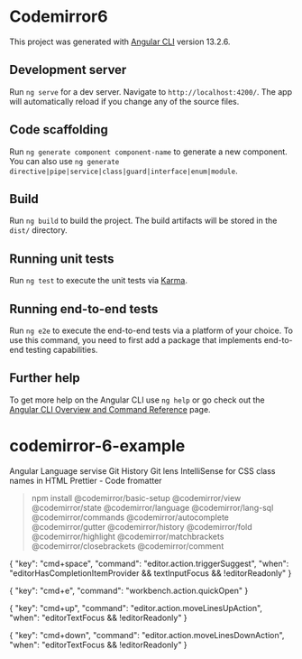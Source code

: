 # Codemirror6

This project was generated with [Angular CLI](https://github.com/angular/angular-cli) version 13.2.6.

## Development server

Run `ng serve` for a dev server. Navigate to `http://localhost:4200/`. The app will automatically reload if you change any of the source files.

## Code scaffolding

Run `ng generate component component-name` to generate a new component. You can also use `ng generate directive|pipe|service|class|guard|interface|enum|module`.

## Build

Run `ng build` to build the project. The build artifacts will be stored in the `dist/` directory.

## Running unit tests

Run `ng test` to execute the unit tests via [Karma](https://karma-runner.github.io).

## Running end-to-end tests

Run `ng e2e` to execute the end-to-end tests via a platform of your choice. To use this command, you need to first add a package that implements end-to-end testing capabilities.

## Further help

To get more help on the Angular CLI use `ng help` or go check out the [Angular CLI Overview and Command Reference](https://angular.io/cli) page.
# codemirror-6-example
Angular Language servise
Git History
Git lens
IntelliSense for CSS class names in HTML
Prettier - Code fromatter

>npm install @codemirror/basic-setup @codemirror/view @codemirror/state @codemirror/language @codemirror/lang-sql @codemirror/commands @codemirror/autocomplete @codemirror/gutter @codemirror/history @codemirror/fold @codemirror/highlight @codemirror/matchbrackets @codemirror/closebrackets @codemirror/comment

{
  "key": "cmd+space",
  "command": "editor.action.triggerSuggest",
  "when": "editorHasCompletionItemProvider && textInputFocus && !editorReadonly"
}

{
  "key": "cmd+e",
  "command": "workbench.action.quickOpen"
}

{
  "key": "cmd+up",
  "command": "editor.action.moveLinesUpAction",
  "when": "editorTextFocus && !editorReadonly"
}

{
  "key": "cmd+down",
  "command": "editor.action.moveLinesDownAction",
  "when": "editorTextFocus && !editorReadonly"
}